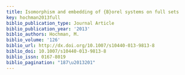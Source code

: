 ```yaml
---
title: Isomorphism and embedding of {B}orel systems on full sets
key: hochman2013full
biblio_publication_type: Journal Article
biblio_publication_year: '2013'
biblio_authors: Hochman, M.
biblio_volume: '126'
biblio_url: http://dx.doi.org/10.1007/s10440-013-9813-8
biblio_doi: 10.1007/s10440-013-9813-8
biblio_issn: 0167-8019
biblio_pagination: "187\u2013201"
---
```

